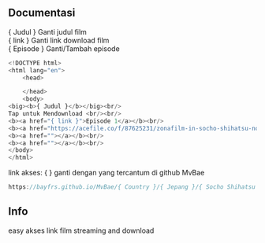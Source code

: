 ## Documentasi

{ Judul } Ganti judul film<br/>
{ link } Ganti link download film<br/>
{ Episode } Ganti/Tambah episode<br/>
```ts
<!DOCTYPE html>
<html lang="en">
	<head>

	</head>
	<body>
<big><b>{ Judul }</b></big><br/>
Tap untuk Mendownload <br/><br/>
<b><a href="{ link }">Episode 1</a></b><br/>
<b><a href="https://acefile.co/f/87625231/zonafilm-in-socho-shihatsu-no-sappukei-2022-e01-1080p-baladfilm-in-mp4">{ Episode }</a></b><br/>
<b><a href=""></a></b><br/>
<b><a href=""></a></b><br/>
</body>
</html>

```


link akses: 
{ } ganti dengan yang tercantum di github MvBae 
```ts
https://bayfrs.github.io/MvBae/{ Country }/{ Jepang }/{ Socho Shihatsu no Sappukei }.html
```

## Info
easy akses link film streaming and download

